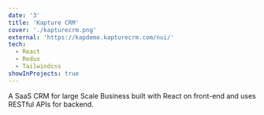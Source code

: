 ```yaml
---
date: '3'
title: 'Kapture CRM'
cover: './kapturecrm.png'
external: 'https://kapdemo.kapturecrm.com/nui/'
tech:
  - React
  - Redux
  - Tailwindcss
showInProjects: true
---
```


A SaaS CRM for large Scale Business built with React on front-end and uses RESTful APIs for backend.
